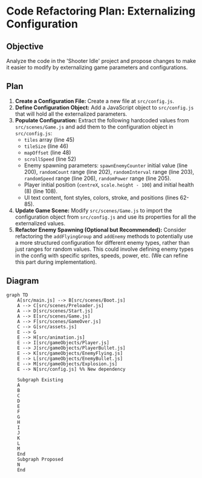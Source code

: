 # Code Refactoring Plan: Externalizing Configuration

## Objective
Analyze the code in the 'Shooter Idle' project and propose changes to make it easier to modify by externalizing game parameters and configurations.

## Plan

1.  **Create a Configuration File:** Create a new file at `src/config.js`.
2.  **Define Configuration Object:** Add a JavaScript object to `src/config.js` that will hold all the externalized parameters.
3.  **Populate Configuration:** Extract the following hardcoded values from `src/scenes/Game.js` and add them to the configuration object in `src/config.js`:
    *   `tiles` array (line 45)
    *   `tileSize` (line 46)
    *   `mapOffset` (line 48)
    *   `scrollSpeed` (line 52)
    *   Enemy spawning parameters: `spawnEnemyCounter` initial value (line 200), `randomCount` range (line 202), `randomInterval` range (line 203), `randomSpeed` range (line 206), `randomPower` range (line 205).
    *   Player initial position (`centreX`, `scale.height - 100`) and initial health (8) (line 108).
    *   UI text content, font styles, colors, stroke, and positions (lines 62-85).
4.  **Update Game Scene:** Modify `src/scenes/Game.js` to import the configuration object from `src/config.js` and use its properties for all the externalized values.
5.  **Refactor Enemy Spawning (Optional but Recommended):** Consider refactoring the `addFlyingGroup` and `addEnemy` methods to potentially use a more structured configuration for different enemy types, rather than just ranges for random values. This could involve defining enemy types in the config with specific sprites, speeds, power, etc. (We can refine this part during implementation).

## Diagram

```mermaid
graph TD
    A[src/main.js] --> B[src/scenes/Boot.js]
    A --> C[src/scenes/Preloader.js]
    A --> D[src/scenes/Start.js]
    A --> E[src/scenes/Game.js]
    A --> F[src/scenes/GameOver.js]
    C --> G[src/assets.js]
    E --> G
    E --> H[src/animation.js]
    E --> I[src/gameObjects/Player.js]
    E --> J[src/gameObjects/PlayerBullet.js]
    E --> K[src/gameObjects/EnemyFlying.js]
    E --> L[src/gameObjects/EnemyBullet.js]
    E --> M[src/gameObjects/Explosion.js]
    E --> N[src/config.js] %% New dependency

    Subgraph Existing
    A
    B
    C
    D
    E
    F
    G
    H
    I
    J
    K
    L
    M
    End
    Subgraph Proposed
    N
    End